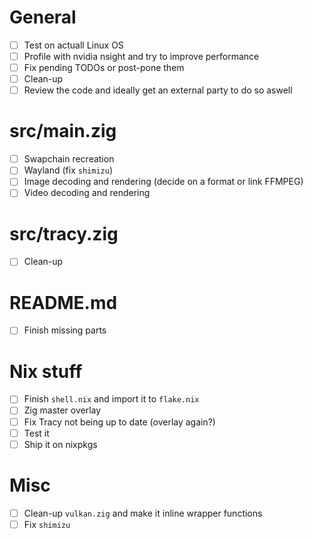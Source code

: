 # General

- [ ] Test on actuall Linux OS
- [ ] Profile with nvidia nsight and try to improve performance
- [ ] Fix pending TODOs or post-pone them
- [ ] Clean-up
- [ ] Review the code and ideally get an external party to do so aswell

# src/main.zig

- [ ] Swapchain recreation
- [ ] Wayland (fix `shimizu`)
- [ ] Image decoding and rendering (decide on a format or link FFMPEG)
- [ ] Video decoding and rendering

# src/tracy.zig

- [ ] Clean-up

# README.md

- [ ] Finish missing parts

# Nix stuff

- [ ] Finish `shell.nix` and import it to `flake.nix`
- [ ] Zig master overlay
- [ ] Fix Tracy not being up to date (overlay again?)
- [ ] Test it
- [ ] Ship it on nixpkgs

# Misc

- [ ] Clean-up `vulkan.zig` and make it inline wrapper functions
- [ ] Fix `shimizu`
